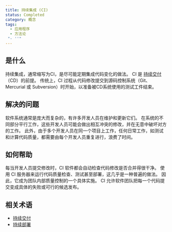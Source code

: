 ```yaml
---
title: 持续集成 (CI)
status: Completed
category: 概念
tags:
  - 应用程序
  - 方法论
 "- ''"
---
```


## 是什么

持续集成，通常缩写为CI，是尽可能定期集成代码变化的做法。 CI 是 [持续交付](/zh-cn/continuous-delivery/)（CD）的前提。 传统上，CI 过程从代码修改提交到源码控制系统（Git、Mercurial 或 Subversion）时开始，以准备被CD系统使用的测试工件结束。

## 解决的问题

软件系统通常是庞大而复杂的，有许多开发人员在维护和更新它们。 在系统的不同部分平行工作，这些开发人员可能会做出相互冲突的修改，并在无意中破坏对方的工作。 此外，由于多个开发人员在同一个项目上工作，任何日常工作，如测试和计算代码质量，都需要由每个开发人员重复进行，浪费了时间。

## 如何帮助

每当开发人员提交修改时，CI 软件都会自动检查代码修改是否合并得很干净。 使用 CI 服务器来运行代码质量检查、测试甚至部署，这几乎是一种普遍的做法。 因此，它成为团队内部质量控制的一个具体实施。 CI 允许软件团队把每一个代码提交变成具体的失败或可行的候选发布。

## 相关术语

- [持续交付](/zh-cn/continuous-delivery/)
- [持续部署](/zh-cn/continuous-deployment/)
